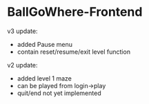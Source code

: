 # BallGoWhere-Frontend
v3 update:
  - added Pause menu
  - contain reset/resume/exit level function

  
v2 update:
  - added level 1 maze
  - can be played from login->play
  - quit/end not yet implemented 
